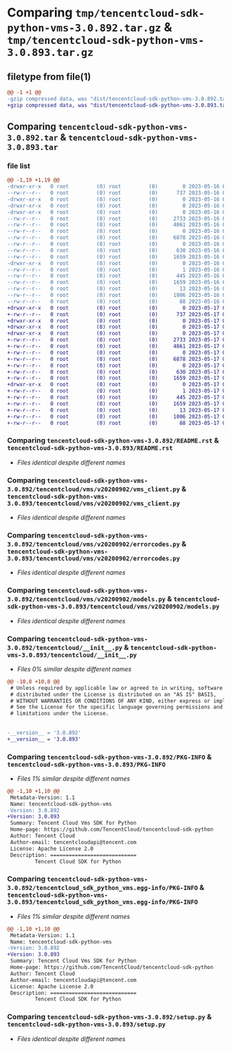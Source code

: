 # Comparing `tmp/tencentcloud-sdk-python-vms-3.0.892.tar.gz` & `tmp/tencentcloud-sdk-python-vms-3.0.893.tar.gz`

## filetype from file(1)

```diff
@@ -1 +1 @@
-gzip compressed data, was "dist/tencentcloud-sdk-python-vms-3.0.892.tar", last modified: Tue May 16 00:50:31 2023, max compression
+gzip compressed data, was "dist/tencentcloud-sdk-python-vms-3.0.893.tar", last modified: Wed May 17 03:44:52 2023, max compression
```

## Comparing `tencentcloud-sdk-python-vms-3.0.892.tar` & `tencentcloud-sdk-python-vms-3.0.893.tar`

### file list

```diff
@@ -1,19 +1,19 @@
-drwxr-xr-x   0 root         (0) root         (0)        0 2023-05-16 00:50:31.000000 tencentcloud-sdk-python-vms-3.0.892/
--rw-r--r--   0 root         (0) root         (0)      737 2023-05-16 00:50:31.000000 tencentcloud-sdk-python-vms-3.0.892/README.rst
-drwxr-xr-x   0 root         (0) root         (0)        0 2023-05-16 00:50:31.000000 tencentcloud-sdk-python-vms-3.0.892/tencentcloud/
-drwxr-xr-x   0 root         (0) root         (0)        0 2023-05-16 00:50:31.000000 tencentcloud-sdk-python-vms-3.0.892/tencentcloud/vms/
-drwxr-xr-x   0 root         (0) root         (0)        0 2023-05-16 00:50:31.000000 tencentcloud-sdk-python-vms-3.0.892/tencentcloud/vms/v20200902/
--rw-r--r--   0 root         (0) root         (0)     2733 2023-05-16 00:50:31.000000 tencentcloud-sdk-python-vms-3.0.892/tencentcloud/vms/v20200902/vms_client.py
--rw-r--r--   0 root         (0) root         (0)     4861 2023-05-16 00:50:31.000000 tencentcloud-sdk-python-vms-3.0.892/tencentcloud/vms/v20200902/errorcodes.py
--rw-r--r--   0 root         (0) root         (0)        0 2023-05-16 00:50:31.000000 tencentcloud-sdk-python-vms-3.0.892/tencentcloud/vms/v20200902/__init__.py
--rw-r--r--   0 root         (0) root         (0)     6878 2023-05-16 00:50:31.000000 tencentcloud-sdk-python-vms-3.0.892/tencentcloud/vms/v20200902/models.py
--rw-r--r--   0 root         (0) root         (0)        0 2023-05-16 00:50:31.000000 tencentcloud-sdk-python-vms-3.0.892/tencentcloud/vms/__init__.py
--rw-r--r--   0 root         (0) root         (0)      630 2023-05-16 00:50:31.000000 tencentcloud-sdk-python-vms-3.0.892/tencentcloud/__init__.py
--rw-r--r--   0 root         (0) root         (0)     1659 2023-05-16 00:50:31.000000 tencentcloud-sdk-python-vms-3.0.892/PKG-INFO
-drwxr-xr-x   0 root         (0) root         (0)        0 2023-05-16 00:50:31.000000 tencentcloud-sdk-python-vms-3.0.892/tencentcloud_sdk_python_vms.egg-info/
--rw-r--r--   0 root         (0) root         (0)        1 2023-05-16 00:50:31.000000 tencentcloud-sdk-python-vms-3.0.892/tencentcloud_sdk_python_vms.egg-info/dependency_links.txt
--rw-r--r--   0 root         (0) root         (0)      445 2023-05-16 00:50:31.000000 tencentcloud-sdk-python-vms-3.0.892/tencentcloud_sdk_python_vms.egg-info/SOURCES.txt
--rw-r--r--   0 root         (0) root         (0)     1659 2023-05-16 00:50:31.000000 tencentcloud-sdk-python-vms-3.0.892/tencentcloud_sdk_python_vms.egg-info/PKG-INFO
--rw-r--r--   0 root         (0) root         (0)       13 2023-05-16 00:50:31.000000 tencentcloud-sdk-python-vms-3.0.892/tencentcloud_sdk_python_vms.egg-info/top_level.txt
--rw-r--r--   0 root         (0) root         (0)     1006 2023-05-16 00:50:31.000000 tencentcloud-sdk-python-vms-3.0.892/setup.py
--rw-r--r--   0 root         (0) root         (0)       88 2023-05-16 00:50:31.000000 tencentcloud-sdk-python-vms-3.0.892/setup.cfg
+drwxr-xr-x   0 root         (0) root         (0)        0 2023-05-17 03:44:52.000000 tencentcloud-sdk-python-vms-3.0.893/
+-rw-r--r--   0 root         (0) root         (0)      737 2023-05-17 03:44:52.000000 tencentcloud-sdk-python-vms-3.0.893/README.rst
+drwxr-xr-x   0 root         (0) root         (0)        0 2023-05-17 03:44:52.000000 tencentcloud-sdk-python-vms-3.0.893/tencentcloud/
+drwxr-xr-x   0 root         (0) root         (0)        0 2023-05-17 03:44:52.000000 tencentcloud-sdk-python-vms-3.0.893/tencentcloud/vms/
+drwxr-xr-x   0 root         (0) root         (0)        0 2023-05-17 03:44:52.000000 tencentcloud-sdk-python-vms-3.0.893/tencentcloud/vms/v20200902/
+-rw-r--r--   0 root         (0) root         (0)     2733 2023-05-17 03:44:52.000000 tencentcloud-sdk-python-vms-3.0.893/tencentcloud/vms/v20200902/vms_client.py
+-rw-r--r--   0 root         (0) root         (0)     4861 2023-05-17 03:44:52.000000 tencentcloud-sdk-python-vms-3.0.893/tencentcloud/vms/v20200902/errorcodes.py
+-rw-r--r--   0 root         (0) root         (0)        0 2023-05-17 03:44:52.000000 tencentcloud-sdk-python-vms-3.0.893/tencentcloud/vms/v20200902/__init__.py
+-rw-r--r--   0 root         (0) root         (0)     6878 2023-05-17 03:44:52.000000 tencentcloud-sdk-python-vms-3.0.893/tencentcloud/vms/v20200902/models.py
+-rw-r--r--   0 root         (0) root         (0)        0 2023-05-17 03:44:52.000000 tencentcloud-sdk-python-vms-3.0.893/tencentcloud/vms/__init__.py
+-rw-r--r--   0 root         (0) root         (0)      630 2023-05-17 03:44:52.000000 tencentcloud-sdk-python-vms-3.0.893/tencentcloud/__init__.py
+-rw-r--r--   0 root         (0) root         (0)     1659 2023-05-17 03:44:52.000000 tencentcloud-sdk-python-vms-3.0.893/PKG-INFO
+drwxr-xr-x   0 root         (0) root         (0)        0 2023-05-17 03:44:52.000000 tencentcloud-sdk-python-vms-3.0.893/tencentcloud_sdk_python_vms.egg-info/
+-rw-r--r--   0 root         (0) root         (0)        1 2023-05-17 03:44:52.000000 tencentcloud-sdk-python-vms-3.0.893/tencentcloud_sdk_python_vms.egg-info/dependency_links.txt
+-rw-r--r--   0 root         (0) root         (0)      445 2023-05-17 03:44:52.000000 tencentcloud-sdk-python-vms-3.0.893/tencentcloud_sdk_python_vms.egg-info/SOURCES.txt
+-rw-r--r--   0 root         (0) root         (0)     1659 2023-05-17 03:44:52.000000 tencentcloud-sdk-python-vms-3.0.893/tencentcloud_sdk_python_vms.egg-info/PKG-INFO
+-rw-r--r--   0 root         (0) root         (0)       13 2023-05-17 03:44:52.000000 tencentcloud-sdk-python-vms-3.0.893/tencentcloud_sdk_python_vms.egg-info/top_level.txt
+-rw-r--r--   0 root         (0) root         (0)     1006 2023-05-17 03:44:52.000000 tencentcloud-sdk-python-vms-3.0.893/setup.py
+-rw-r--r--   0 root         (0) root         (0)       88 2023-05-17 03:44:52.000000 tencentcloud-sdk-python-vms-3.0.893/setup.cfg
```

### Comparing `tencentcloud-sdk-python-vms-3.0.892/README.rst` & `tencentcloud-sdk-python-vms-3.0.893/README.rst`

 * *Files identical despite different names*

### Comparing `tencentcloud-sdk-python-vms-3.0.892/tencentcloud/vms/v20200902/vms_client.py` & `tencentcloud-sdk-python-vms-3.0.893/tencentcloud/vms/v20200902/vms_client.py`

 * *Files identical despite different names*

### Comparing `tencentcloud-sdk-python-vms-3.0.892/tencentcloud/vms/v20200902/errorcodes.py` & `tencentcloud-sdk-python-vms-3.0.893/tencentcloud/vms/v20200902/errorcodes.py`

 * *Files identical despite different names*

### Comparing `tencentcloud-sdk-python-vms-3.0.892/tencentcloud/vms/v20200902/models.py` & `tencentcloud-sdk-python-vms-3.0.893/tencentcloud/vms/v20200902/models.py`

 * *Files identical despite different names*

### Comparing `tencentcloud-sdk-python-vms-3.0.892/tencentcloud/__init__.py` & `tencentcloud-sdk-python-vms-3.0.893/tencentcloud/__init__.py`

 * *Files 0% similar despite different names*

```diff
@@ -10,8 +10,8 @@
 # Unless required by applicable law or agreed to in writing, software
 # distributed under the License is distributed on an "AS IS" BASIS,
 # WITHOUT WARRANTIES OR CONDITIONS OF ANY KIND, either express or implied.
 # See the License for the specific language governing permissions and
 # limitations under the License.
 
 
-__version__ = '3.0.892'
+__version__ = '3.0.893'
```

### Comparing `tencentcloud-sdk-python-vms-3.0.892/PKG-INFO` & `tencentcloud-sdk-python-vms-3.0.893/PKG-INFO`

 * *Files 1% similar despite different names*

```diff
@@ -1,10 +1,10 @@
 Metadata-Version: 1.1
 Name: tencentcloud-sdk-python-vms
-Version: 3.0.892
+Version: 3.0.893
 Summary: Tencent Cloud Vms SDK for Python
 Home-page: https://github.com/TencentCloud/tencentcloud-sdk-python
 Author: Tencent Cloud
 Author-email: tencentcloudapi@tencent.com
 License: Apache License 2.0
 Description: ============================
         Tencent Cloud SDK for Python
```

### Comparing `tencentcloud-sdk-python-vms-3.0.892/tencentcloud_sdk_python_vms.egg-info/PKG-INFO` & `tencentcloud-sdk-python-vms-3.0.893/tencentcloud_sdk_python_vms.egg-info/PKG-INFO`

 * *Files 1% similar despite different names*

```diff
@@ -1,10 +1,10 @@
 Metadata-Version: 1.1
 Name: tencentcloud-sdk-python-vms
-Version: 3.0.892
+Version: 3.0.893
 Summary: Tencent Cloud Vms SDK for Python
 Home-page: https://github.com/TencentCloud/tencentcloud-sdk-python
 Author: Tencent Cloud
 Author-email: tencentcloudapi@tencent.com
 License: Apache License 2.0
 Description: ============================
         Tencent Cloud SDK for Python
```

### Comparing `tencentcloud-sdk-python-vms-3.0.892/setup.py` & `tencentcloud-sdk-python-vms-3.0.893/setup.py`

 * *Files identical despite different names*

